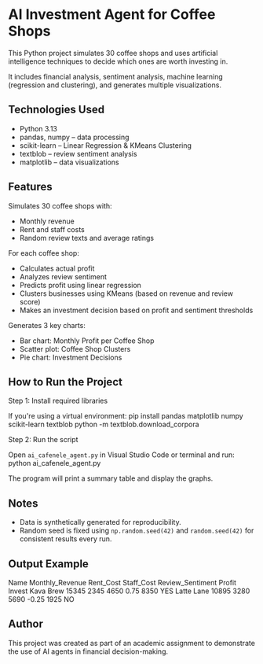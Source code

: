 # AI Investment Agent for Coffee Shops

This Python project simulates 30 coffee shops and uses artificial intelligence techniques to decide which ones are worth investing in.

It includes financial analysis, sentiment analysis, machine learning (regression and clustering), and generates multiple visualizations.

## Technologies Used

- Python 3.13
- pandas, numpy – data processing
- scikit-learn – Linear Regression & KMeans Clustering
- textblob – review sentiment analysis
- matplotlib – data visualizations

## Features

Simulates 30 coffee shops with:
- Monthly revenue
- Rent and staff costs
- Random review texts and average ratings

For each coffee shop:
- Calculates actual profit
- Analyzes review sentiment
- Predicts profit using linear regression
- Clusters businesses using KMeans (based on revenue and review score)
- Makes an investment decision based on profit and sentiment thresholds

Generates 3 key charts:
- Bar chart: Monthly Profit per Coffee Shop
- Scatter plot: Coffee Shop Clusters
- Pie chart: Investment Decisions

## How to Run the Project

Step 1: Install required libraries

If you're using a virtual environment:
pip install pandas matplotlib numpy scikit-learn textblob
python -m textblob.download_corpora

Step 2: Run the script

Open `ai_cafenele_agent.py` in Visual Studio Code or terminal and run:
python ai_cafenele_agent.py

The program will print a summary table and display the graphs.

## Notes

- Data is synthetically generated for reproducibility.
- Random seed is fixed using `np.random.seed(42)` and `random.seed(42)` for consistent results every run.

## Output Example

Name        Monthly_Revenue     Rent_Cost   Staff_Cost    Review_Sentiment  Profit   Invest
Kava Brew        15345           2345        4650           0.75             8350     YES
Latte Lane       10895           3280        5690           -0.25            1925     NO

## Author

This project was created as part of an academic assignment to demonstrate the use of AI agents in financial decision-making.
